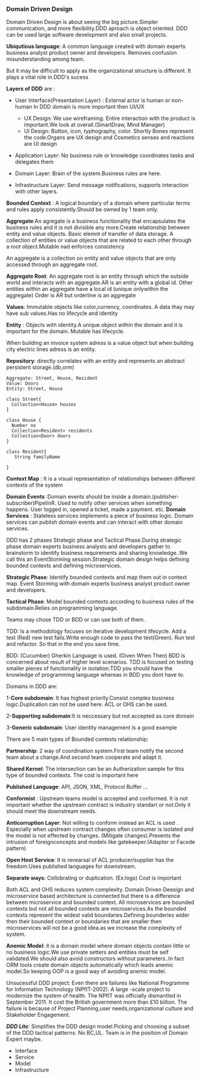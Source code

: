 ### Domain Driven Design

Domain Driven Design is about seeing the big picture.Simpler communication, and more flexibility.DDD aproach is object oriented. DDD can be used  large software development and also small projects.

__Ubiqutious language__: A common language created with domain experts business analyst product owner and developers. Removes confusion misunderstanding among team.

But it may be difficult to apply as the organizational structure is different. It plays a vital role in DDD's sucess

__Layers of DDD__ are :
- User Interface(Presentation Layer) : External actor is human or non-human In DDD domain is more important then UI/UX

  - UX Design: We use wireframing. Entire  interaction with the product is important.We look at overall.(SmartDraw, Mind Manager)
  - UI Design: Button, icon, typhography, color. Shortly Bones represent the code.Organs are UX design and Cosmetics senses and reactions are UI design

- Application Layer: No business rule or knowledge coordinates tasks and delegates them
- Domain Layer: Brain of the system.Business rules are here.
- Infrastructure Layer: Send message notifications, supports interaction with other layers.

__Bounded Context__ : A logical boundary of a domain where particular terms and rules apply consistently.Should be owned by 1 team only.

__Aggregate__:An agregate is a business functionality that encapsulates the business rules and it is not divisible any more.Create relationship between entity and value objects. Basic elemnt of transfer of data storage. A collection of entities or value objects that are related to each other through a root object.Mutable nad enforces consistency

An aggregate is a collection on entity and value objects that are only accessed through an aggregate root. 

__Aggregate Root__: An aggregate root is an entity through which the outside world and interacts with an aggregate.AR is an entity with a global id. Other entities within an aggregate have a local id (unique onlywithin the aggregate) Order is AR but orderline is an aggregate


__Values__: Immutable objects like color,currency, coordinates. A data thay may have sub values.Has no lifecycle and identity

__Entity__ : Objects with identity.A unique object within the domain and it is important for the domain. Mutable has lifecycle.

When building an invoice system adress is a value object but when building city electric lines adress is an entity.

__Repository__: directly correlates with an entity and represents an abstract persistent storage.(db,orm)

```
Aggregate: Street, House, Resident
Value: Doors
Entity: Street, House 

class Street{
  Collection<House> houses
}

class House {
  Number no
  Collection<Resident> residents
  Collection<Door> doors
}

class Resident{
   String familyName

}

```


__Context Map__ : It is a visual representation of relationships between different contexts of the system

__Domain Events__ :Domain events should be inside a domain.(publisher-subscriber)PipelinR. Used to notify other services when something happens. User logged in, opened a ticket, made a payment. etc.
__Domain Services__ : Stateless services implements a piece of business logic. Domain services can publish domain events and can interact with other domain services.


DDD has 2 phases Strategic phase and Tactical Phase.During strategic phase domain experts business analysts and developers gather  to brainstorm to identify business requirements and sharing knowledge..We call this an EventStorming session.Strategic domain design helps defining bounded contexts and defining microservices.

__Strategic Phase__: Identify bounded contexts and map them out in context map. Event Storming with domain experts business analyst product owner and developers.

__Tactical Phase__: Model bounded contexts according to business rules of the subdomain.Relies on programming language.

Teams may chose TDD or BDD or can use both of them.

TDD: Is a methodology focuses on iterative development lifecycle. Add a test (Red) new test fails.Write enough code to pass the test(Green). Run test and refactor. So that in the end you save time.

BDD: (Cucumber) Gherkin Language is used. (Given When Then) BDD is concerned about result of higher level scenarios. TDD is focused on testing smaller pieces of functionality in isolation.TDD you should have the knowledge of programming language whereas in BDD you dont have to.

Domains in DDD are:

1-__Core subdomain__: It has highest priority.Consist complex business logic.Duplication can not be used here. ACL or OHS can be used.

2-__Supporting subdomain__:It is neccessary but not accepted as core domain 

3-__Generic subdomain__: User identity management is a good example




There are 5 main types of Bounded contexts relationship:

__Partnership__: 2 way of coordination system.First team notify the second team about a change.And second team cooperate and adapt it.

__Shared Kernel__: The intersection can be an Autherization sample for this type of bounded contexts. The cost is important here


__Published Language__: API, JSON, XML, Protocol Buffer ...

__Conformist__ : Upstream teams model is accepted and conformed. It is not important whether the upstream contract is industry standart or not.Only it should meet the downstream needs.

__Anticorruption Layer__: Not willing to conform instead  an ACL is used . Especially when upstream contract changes often consumer is isolated and the model is not effected by changes. (Mitigate changes).Prevents the intrusion of foreignconcepts and models like gatekeeper.(Adapter or Facede pattern)

__Open Host Service__: It is revearsal of ACL producer/supplier has the freedom.Uses published languages for downstream.


__Separate ways__: Collobrating or duplication. (Ex:logs) Cost is important



Both ACL and OHS reduces system complexity.
Domain Driven Deesign and microservice based architecture is connected but there is a difference between microservice and bounded context. All microservices are bounded contexts but not all bounded contexts are microservices.As the bounded contexts represent the widest valid boundaries.Defining bounderies wider then their bounded context or boundaries that are smaller then microservices will not be a good idea.as we increase the complexity of system.





__Anemic Model__: it is a domain model where domain objects contain little or no business logic.We use private setters and entities must be self validated.We should also avoid constructors without parameters..In fact ORM tools create domain objects automatically which leads anemic model.So keeping OOP is a good way of avoiding anemic model.

Unsucessful DDD  project:
Even there are failures like National Programme for Information Technology (NPfIT-2002). A large -scale project to modernize the system of health. The NPfIT was officially dismantled in September 2011. It cost the British government more than £10 billion. The failure is because of Project Planning,user needs,organizational culture  and Stakeholder Engagement.



___DDD Lite___:    Simplifies the DDD design model.Picking and choosing a subset of the DDD tactical patterns. No BC,UL. Team is in the position of Domain Expert maybe.

- Interface
- Service
- Model
- Infrastructure

